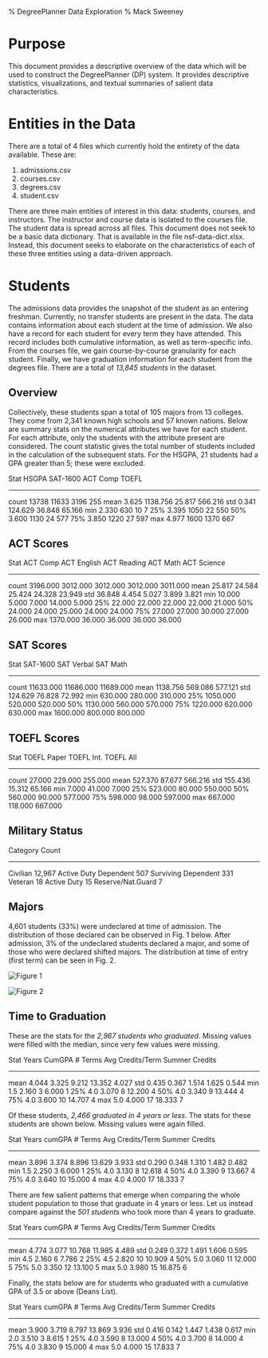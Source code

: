 % DegreePlanner Data Exploration
% Mack Sweeney

# Purpose

This document provides a descriptive overview of the data which will be used to
construct the DegreePlanner (DP) system. It provides descriptive statistics,
visualizations, and textual summaries of salient data characteristics.

# Entities in the Data

There are a total of 4 files which currently hold the entirety of the data
available. These are:

1.  admissions.csv
2.  courses.csv
3.  degrees.csv
4.  student.csv

There are three main entities of interest in this data: students, courses, and
instructors. The instructor and course data is isolated to the courses file.
The student data is spread across all files. This document does not seek to be a
basic data dictionary. That is available in the file nsf-data-dict.xlsx.
Instead, this document seeks to elaborate on the characteristics of each of
these three entities using a data-driven approach.

# Students

The admissions data provides the snapshot of the student as an entering
freshman. Currently, no transfer students are present in the data. The data
contains information about each student at the time of admission. We also have a
record for each student for every term they have attended. This record includes
both cumulative information, as well as term-specific info. From the courses
file, we gain course-by-course granularity for each student. Finally, we have
graduation information for each student from the degrees file. There are a total
of *13,845 students* in the dataset.

## Overview

Collectively, these students span a total of 105 majors from 13 colleges. They
come from 2,341 known high schools and 57 known nations. Below are summary stats
on the numerical attributes we have for each student. For each attribute, only
the students with the attribute present are considered. The count statistic
gives the total number of students included in the calculation of the subsequent
stats. For the HSGPA, 21 students had a GPA greater than 5; these were excluded.

 Stat   HSGPA   SAT-1600   ACT Comp   TOEFL
 -----  ------  ---------  --------   -------
 count  13738   11633      3196       255
 mean   3.625    1138.756    25.817   566.216
 std    0.341     124.629    36.848    65.166
 min    2.330     630        10         7
 25%    3.395    1050        22       550
 50%    3.600    1130        24       577
 75%    3.850    1220        27       597
 max    4.977    1600      1370       667

## ACT Scores

 Stat    ACT Comp    ACT English   ACT Reading   ACT Math    ACT Science
 -----   ---------   -----------   -----------   ---------   -----------
 count   3196.000    3012.000      3012.000      3012.000    3011.000
 mean      25.817      24.584        25.424        24.328      23.949
 std       36.848       4.454         5.027         3.899       3.821
 min       10.000       5.000         7.000        14.000       5.000
 25%       22.000      22.000        22.000        22.000      21.000
 50%       24.000      24.000        25.000        24.000      24.000
 75%       27.000      27.000        30.000        27.000      26.000
 max     1370.000      36.000        36.000        36.000      36.000

## SAT Scores

 Stat    SAT-1600    SAT Verbal   SAT Math
 -----   ---------   ----------   ---------
 count   11633.000   11686.000    11689.000
 mean     1138.756     569.086      577.121
 std       124.629      76.828       72.992
 min       630.000     280.000      310.000
 25%      1050.000     520.000      520.000
 50%      1130.000     560.000      570.000
 75%      1220.000     620.000      630.000
 max      1600.000     800.000      800.000

## TOEFL Scores

 Stat    TOEFL Paper  TOEFL Int.   TOEFL All
 -----   ----------   ----------   ---------
 count    27.000      229.000      255.000
 mean    527.370       87.677      566.216
 std     155.436       15.312       65.166
 min       7.000       41.000        7.000
 25%     523.000       80.000      550.000
 50%     560.000       90.000      577.000
 75%     598.000       98.000      597.000
 max     667.000      118.000      667.000

## Military Status

 Category                 Count
 ---------------------    ------
 Civilian                 12,967
 Active Duty Dependent       507
 Surviving Dependent         331
 Veteran                      18
 Active Duty                  15
 Reserve/Nat.Guard             7

## Majors

4,601 students (33%) were undeclared at time of admission. The distribution of
those declared can be observed in Fig. 1 below. After admission, 3% of the
undeclared students declared a major, and some of those who were declared
shifted majors. The distribution at time of entry (first term) can be seen in
Fig. 2.

![Figure 1]()

![Figure 2]()

## Time to Graduation

These are the stats for the *2,967 students who graduated*. Missing values were
filled with the median, since very few values were missing.

 Stat    Years   CumGPA   # Terms   Avg Credits/Term   Summer Credits
 -----   -----   ------   -------   ----------------   --------------
 mean    4.044   3.325     9.212    13.352             4.027
 std     0.435   0.367     1.514     1.625             0.544
 min     1.5     2.160     3         6.000             1
 25%     4.0     3.070     8        12.200             4
 50%     4.0     3.340     9        13.444             4
 75%     4.0     3.600    10        14.707             4
 max     5.0     4.000    17        18.333             7

Of these students, *2,466 graduated in 4 years or less*. The stats for these
students are shown below. Missing values were again filled.

 Stat   Years     cumGPA    # Terms  Avg Credits/Term   Summer Credits
 ----   ------    -------   -------  ----------------   --------------
 mean    3.896    3.374      8.896   13.629             3.933
 std     0.290    0.348      1.310    1.482             0.482
 min     1.5      2.250      3        6.000             1
 25%     4.0      3.130      8       12.618             4
 50%     4.0      3.390      9       13.667             4
 75%     4.0      3.640     10       15.000             4
 max     4.0      4.000     17       18.333             7

There are few salient patterns that emerge when comparing the whole student
population to those that graduate in 4 years or less. Let us instead compare
against the *501 students* who took more than 4 years to graduate.

 Stat   Years    cumGPA    # Terms   Avg Credits/Term   Summer Credits
 ----   ------   -------   -------   ----------------   --------------
 mean   4.774    3.077     10.768    11.985             4.489
 std    0.249    0.372      1.491     1.606             0.595
 min    4.5      2.160      6         7.786             2
 25%    4.5      2.820     10        10.909             4
 50%    5.0      3.060     11        12.000             5
 75%    5.0      3.350     12        13.100             5
 max    5.0      3.980     15        16.875             6

Finally, the stats below are for students who graduated with a cumulative GPA of
3.5 or above (Deans List).

 Stat   Years    cumGPA    # Terms   Avg Credits/Term   Summer Credits
 ----   ------   -------   -------   ----------------   --------------
 mean   3.900    3.719      8.797     13.869            3.936
 std    0.416    0.142      1.447      1.438            0.617
 min    2.0      3.510      3          8.615            1
 25%    4.0      3.590      8         13.000            4
 50%    4.0      3.700      8         14.000            4
 75%    4.0      3.830      9         15.000            4
 max    5.0      4.000     15         17.833            7

